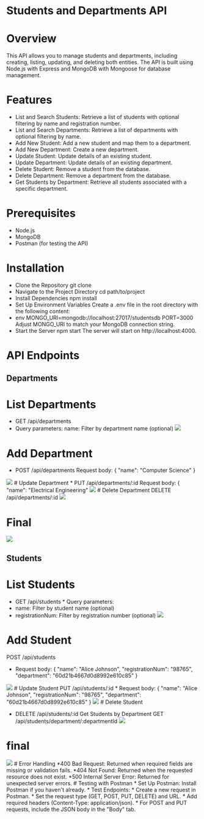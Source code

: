 # Students and Departments API
# Overview
 This API allows you to manage students and departments, including creating, listing, updating, and deleting both entities. The API is built using Node.js with Express and MongoDB with Mongoose for database management.
# Features
* List and Search Students: Retrieve a list of students with optional filtering by name and registration number.
* List and Search Departments: Retrieve a list of departments with optional filtering by name.
* Add New Student: Add a new student and map them to a department.
* Add New Department: Create a new department.
* Update Student: Update details of an existing student.
* Update Department: Update details of an existing department.
* Delete Student: Remove a student from the database.
* Delete Department: Remove a department from the database.
* Get Students by Department: Retrieve all students associated with a specific department.
# Prerequisites
* Node.js
* MongoDB
* Postman (for testing the API)
# Installation
* Clone the Repository
git clone <repository-url>
* Navigate to the Project Directory
cd path/to/project
* Install Dependencies
npm install 
* Set Up Environment Variables
Create a .env file in the root directory with the following content:
* env
MONGO_URI=mongodb://localhost:27017/studentsdb
PORT=3000
Adjust MONGO_URI to match your MongoDB connection string.
* Start the Server
npm start
The server will start on http://localhost:4000.
# API Endpoints
## Departments

# List Departments
  * GET /api/departments
  *  Query parameters:
      name: Filter by department name (optional)
     <img src="output/1studget.png">
# Add Department
 * POST /api/departments
     Request body:
{
  "name": "Computer Science"
}
<img src="output/2studpost.png">
# Update Department
* PUT /api/departments/:id
Request body:
{
  "name": "Electrical Engineering"
 <img src="output/3studput.png">
# Delete Department
DELETE /api/departments/:id
 <img src="output/4studdel.png">

 # Final 
  <img src="output/final.png">
  
## Students
# List Students
   * GET /api/students
    * Query parameters:
   * name: Filter by student name (optional)
   * registrationNum: Filter by registration number (optional)
    <img src="output/delget.png">
# Add Student
 POST /api/students
  * Request body:
  {
  "name": "Alice Johnson",
  "registrationNum": "98765",
  "department": "60d21b4667d0d8992e610c85"
  }
   <img src="output/delpost.png">
# Update Student
 PUT /api/students/:id
  * Request body:
 {
  "name": "Alice Johnson",
  "registrationNum": "98765",
  "department": "60d21b4667d0d8992e610c85"
 } 
  <img src="output/delput.png">
# Delete Student

* DELETE /api/students/:id
   Get Students by Department
   GET /api/students/department/:departmentId
   <img src="output/deldel.png">

# final
 <img src="output/final.png">
# Error Handling
 *400 Bad Request: Returned when required fields are missing or validation fails.
 *404 Not Found: Returned when the requested resource does not exist.
 *500 Internal Server Error: Returned for unexpected server errors.
# Testing with Postman
* Set Up Postman: Install Postman if you haven't already.
* Test Endpoints:
   * Create a new request in Postman.
   * Set the request type (GET, POST, PUT, DELETE) and URL.
   * Add required headers (Content-Type: application/json).
   * For POST and PUT requests, include the JSON body in the "Body" tab.
